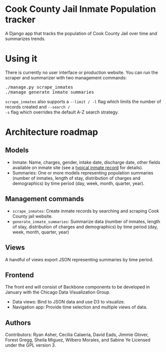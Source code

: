 # Cook County Jail Inmate Population tracker

A Django app that tracks the population of Cook County Jail over time
and summarizes trends.

# Using it

There is currently no user interface or production website. You can run
the scraper and summarizer with two management commands:

<pre>./manage.py scrape_inmates
./manage generate_inmate_summaries</pre>

<code>scrape_inmates</code> also supports a <code>--limit / -l</code>
flag which limits the number of records created and <code>--search /
-s</code> flag which overrides the default A-Z search strategy. 

# Architecture roadmap

## Models

* Inmate: Name, charges, gender, intake date, discharge date, other
  fields available on inmate site (see a 
  [typical inmate record](http://www2.cookcountysheriff.org/search2/details.asp?jailnumber=2012-1013150)
  for details).
* Summaries: One or more models representing population summaries 
  (number of inmates, length of stay, distribution of charges and 
  demographics) by time period (day, week, month, quarter, year).


## Management commands

* `scrape_inmates`: Create inmate records by searching and scraping Cook
  County jail website.
* `generate_inmate_summaries`: Summarize data (number of inmates, length
  of stay, distribution of charges and demographics) by time period
(day, week, month, quarter, year)

## Views

A handful of views export JSON representing summaries by time period.

## Frontend

The front end will consist of Backbone components to be developed in 
January with the Chicago Data Visualization Group.

* Data views: Bind to JSON data and use D3 to visualize.
* Navigation app: Provide time selection and multiple views of data.

## Authors
Contributors: Ryan Asher, Cecilia Calaeria, David Eads, Jimmie Glover, Forest Gregg, Sheila Miguez, Wilbero Morales, and Sabine Ye
Licensed under the GPL version 3.
